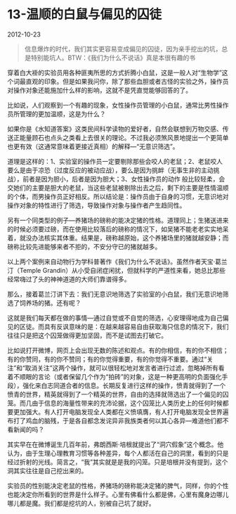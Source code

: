 # 13-温顺的白鼠与偏见的囚徒

2012-10-23

> 信息爆炸的时代，我们其实更容易变成偏见的囚徒，因为亲手挖出的坑，总是特别能坑人。BTW：《我们为什么不说话》真是本很有趣的书

穿着白大褂的实验员用各种匪夷所思的方式折腾小白鼠，这是一般人对“生物学”这个词最直观的印象。但是如果我问你，除了那些血胆或者古怪的实验之外，操作员对操作对象还能施加什么样的影响，这就不是凭直觉能够回答的了。

比如说，人们观察到一个有趣的现象，女性操作员管理的小白鼠，通常比男性操作员所管理的更加温顺，这是为什么？

如果你是《水知道答案》这类民间科学读物的爱好者，自然会联想到万物交感、传送正能量顾石也点头之类看上去很关的理论。不过我必须煞风景地提出一个更简单也更有效（这通常意味着更接近真相）的解释—“无意识筛选”。

道理是这样的：1、实验室的操作员一定要剔除那些会咬人的老鼠；2、老鼠咬人要么是由于凉恐（过度反应的被动应战），要么是因为挑衅（无事生非的主动挑战），前者是因为胆小，后者是因为胆大；3、女性操作员的动作 般比较轻柔，会交她们的主要是胆大的老鼠，当这些老鼠被剔除出去之后，剩下的主要是性情温顺的个体，而男操作员正好相反。所以结论是：操作员由于自身的习惯，无意识地对操作对象的特性进行了筛选，导致操作对象与操作者产生趋同性。

另有一个同类型的例子—养猪场的磅称的能决定猪的性格。道理同上；生猪送进来的时候必须要过磅，而在使用比较落后的磅称的情况下，如吴猪不能老老实实地呆着，就没办法核实其体重。结果是，磅称越原始，这个养猪场里的猪就越安静；而磅称比较先进能够来者不拒的，不安分守已的猪就越多。

以上两个案例来自动物行为学科普著作《我们为什么不说话》。虽然作者天宝·葛兰汀（Temple Grandin）从小受自闭症闲扰，但就科学的严道性来看，她总比那些经常嗨过了头的神神道道的大师们靠谱得多。

那么，接着葛兰汀讲下去：我们无意识地筛选了实验室的小白鼠，我们无意识地筛选了饲养场的猪。还有呢？

这就是我们每天都在做的事情—通过自觉或不自觉的筛选，心安理得地成为自己偏见的区徒。而具有反讽意味的是：在越来越容易自由获取海只信息的情况下，我们往往只是把这个囚笼做得更加坚固，而不是试图去打破它。

比如说打开微博，网页上会出现无数的陈述和观点。有的你相信，有的你不相信；有的你赞同，有的你不赞同；有的你觉得重要，有的你觉得不重要。通过“关注”和“取消关注”这两个操作，就可以很轻松地对发言者进行过滤，忽略掉所有看着不顺眼的言论（或者保留几个作为“拍砖”的对象，这是一种更高明的负面强化手段），强化来白志同道合者的信息。长期反复进行这样的操作，愤青就得到了一个愤青的世界，精英就得到了一个精英的世界，自由的选择就筛选出了一个偏见的囚笼。而几由于信息的海量性带来的充沛论据，这个囚笼比人类历史上的任何时候都要更加强大。有人打开电脑发现全人类都在义愤填膺，有人打开电脑发现全世界遍布打了鸡血的脑残，于是各自都念发诧异非我族类者何以其心各异—难道他们都不看新闻的吗？

其实早在在微博诞生几百年前，弗朗西斯·培根就提出了“洞穴假象”这个概念。他认为，由于生理心理教育习惯等各种差异，每个人都活在自己的洞里，看到的只是经过折射的光线。简言之，“我”其实就是是我的闪笼。只是培根并没有提到，这个洞其实往往是自己挖出来的。

实验员的性别能决定老鼠的性格，养猪场的磅称能决定猪的脾气，同样，你的个性也能决定你所看到的世界是什么样子。心里有佛看什么都是佛，心里有魔身边哪儿哪儿都是魔。我们都是挖坑的人，别被自己坑了就好。